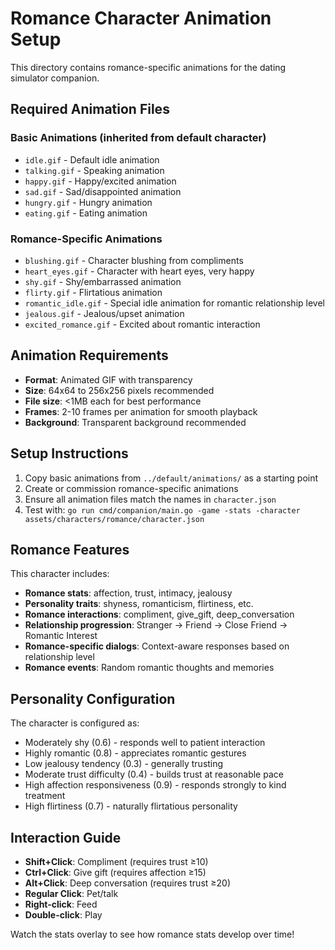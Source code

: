 # Romance Character Animation Setup

This directory contains romance-specific animations for the dating simulator companion.

## Required Animation Files

### Basic Animations (inherited from default character)
- `idle.gif` - Default idle animation
- `talking.gif` - Speaking animation
- `happy.gif` - Happy/excited animation
- `sad.gif` - Sad/disappointed animation
- `hungry.gif` - Hungry animation
- `eating.gif` - Eating animation

### Romance-Specific Animations
- `blushing.gif` - Character blushing from compliments
- `heart_eyes.gif` - Character with heart eyes, very happy
- `shy.gif` - Shy/embarrassed animation
- `flirty.gif` - Flirtatious animation
- `romantic_idle.gif` - Special idle animation for romantic relationship level
- `jealous.gif` - Jealous/upset animation
- `excited_romance.gif` - Excited about romantic interaction

## Animation Requirements

- **Format**: Animated GIF with transparency
- **Size**: 64x64 to 256x256 pixels recommended
- **File size**: <1MB each for best performance
- **Frames**: 2-10 frames per animation for smooth playback
- **Background**: Transparent background recommended

## Setup Instructions

1. Copy basic animations from `../default/animations/` as a starting point
2. Create or commission romance-specific animations
3. Ensure all animation files match the names in `character.json`
4. Test with: `go run cmd/companion/main.go -game -stats -character assets/characters/romance/character.json`

## Romance Features

This character includes:
- **Romance stats**: affection, trust, intimacy, jealousy
- **Personality traits**: shyness, romanticism, flirtiness, etc.
- **Romance interactions**: compliment, give_gift, deep_conversation
- **Relationship progression**: Stranger → Friend → Close Friend → Romantic Interest
- **Romance-specific dialogs**: Context-aware responses based on relationship level
- **Romance events**: Random romantic thoughts and memories

## Personality Configuration

The character is configured as:
- Moderately shy (0.6) - responds well to patient interaction
- Highly romantic (0.8) - appreciates romantic gestures
- Low jealousy tendency (0.3) - generally trusting
- Moderate trust difficulty (0.4) - builds trust at reasonable pace
- High affection responsiveness (0.9) - responds strongly to kind treatment
- High flirtiness (0.7) - naturally flirtatious personality

## Interaction Guide

- **Shift+Click**: Compliment (requires trust ≥10)
- **Ctrl+Click**: Give gift (requires affection ≥15)
- **Alt+Click**: Deep conversation (requires trust ≥20)
- **Regular Click**: Pet/talk
- **Right-click**: Feed
- **Double-click**: Play

Watch the stats overlay to see how romance stats develop over time!

